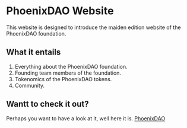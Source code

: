 # PhoenixDAO Website

This website is designed to introduce the maiden edition website of the PhoenixDAO foundation.

## What it entails

1. Everything about the PhoenixDAO foundation.
2. Founding team members of the foundation.
3. Tokenomics of the PhoenixDAO tokens.
4. Community.

## Wantt to check it out?

Perhaps you want to have a look at it, well here it is.
[PhoenixDAO](https://phoenixdao.io)
